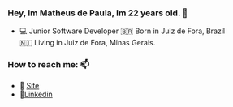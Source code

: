 ### Hey, Im Matheus de Paula, Im 22 years old. 👋

- 💻 Junior Software Developer
🇧🇷 Born in Juiz de Fora, Brazil  
🇳🇱 Living in Juiz de Fora, Minas Gerais.  

###  How to reach me: 📫   
- 💨 [Site](https://matheusdepaula.dev.br/)   
- 💼[Linkedin](https://www.linkedin.com/in/matheusdev20/)

